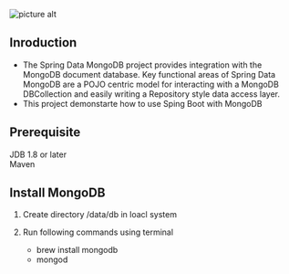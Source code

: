 ![picture alt](https://media.licdn.com/media-proxy/ext?w=800&h=800&hash=QfORdwcCK4sQTXz4hhCFR3fjUgk%3D&ora=1%2CaFBCTXdkRmpGL2lvQUFBPQ%2CxAVta5g-0R6nlh8Tw1It6a2FowGz60oIQY_PTWn8CnL_5aaEFXbrCKaqPbvO9l1VAl5C2GUtLq3sGWO9R47vdMy6P7Mo1saycY2nbhUPZxcJ0zkf04NraUlr5cujWLmhNXcegLgMPX_7JeTrYkY-TDFq9r2tKL3iLXo8zACgYIrIP_wWC4FG5IxC2glvt5r1IuRn5dlP7DB6_Xi36w "Title is optional")

## **Inroduction** ##

* The Spring Data MongoDB project provides integration with the MongoDB document database. Key functional areas of Spring Data MongoDB are a POJO centric model for interacting with a MongoDB DBCollection and easily writing a Repository style data access layer.
* This project demonstarte how to use Sping Boot with MongoDB

## **Prerequisite** ##

JDB 1.8 or later<br/> 
Maven 



## **Install MongoDB** ##

1. Create directory /data/db in loacl system<br/>  
2. Run following commands using terminal<br/>  

    * brew install mongodb<br/>  
    * mongod



